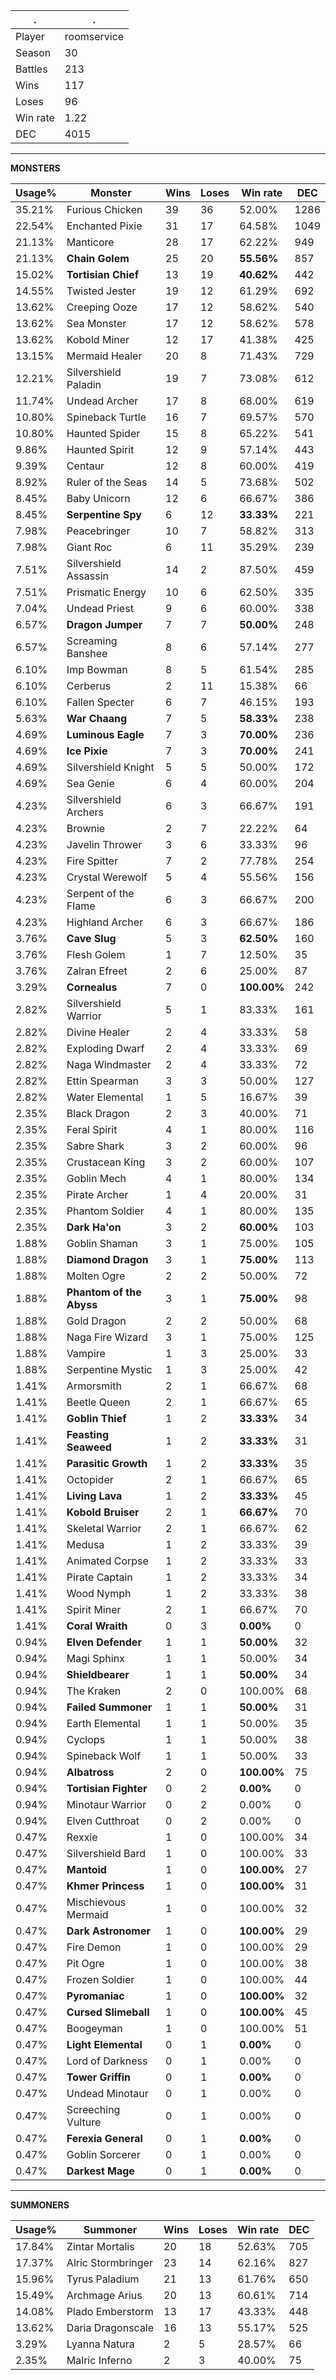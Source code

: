 .|.
|-|-
Player|roomservice
Season|30
Battles|213
Wins|117
Loses|96
Win rate|1.22
DEC|4015

---
**MONSTERS**

Usage%|Monster|Wins|Loses|Win rate|DEC|
-|-|-|-|-|-|
35.21%|Furious Chicken|39|36|52.00%|1286|
22.54%|Enchanted Pixie|31|17|64.58%|1049|
21.13%|Manticore|28|17|62.22%|949|
21.13%|**Chain Golem**|25|20|**55.56%**|857|
15.02%|**Tortisian Chief**|13|19|**40.62%**|442|
14.55%|Twisted Jester|19|12|61.29%|692|
13.62%|Creeping Ooze|17|12|58.62%|540|
13.62%|Sea Monster|17|12|58.62%|578|
13.62%|Kobold Miner|12|17|41.38%|425|
13.15%|Mermaid Healer|20|8|71.43%|729|
12.21%|Silvershield Paladin|19|7|73.08%|612|
11.74%|Undead Archer|17|8|68.00%|619|
10.80%|Spineback Turtle|16|7|69.57%|570|
10.80%|Haunted Spider|15|8|65.22%|541|
9.86%|Haunted Spirit|12|9|57.14%|443|
9.39%|Centaur|12|8|60.00%|419|
8.92%|Ruler of the Seas|14|5|73.68%|502|
8.45%|Baby Unicorn|12|6|66.67%|386|
8.45%|**Serpentine Spy**|6|12|**33.33%**|221|
7.98%|Peacebringer|10|7|58.82%|313|
7.98%|Giant Roc|6|11|35.29%|239|
7.51%|Silvershield Assassin|14|2|87.50%|459|
7.51%|Prismatic Energy|10|6|62.50%|335|
7.04%|Undead Priest|9|6|60.00%|338|
6.57%|**Dragon Jumper**|7|7|**50.00%**|248|
6.57%|Screaming Banshee|8|6|57.14%|277|
6.10%|Imp Bowman|8|5|61.54%|285|
6.10%|Cerberus|2|11|15.38%|66|
6.10%|Fallen Specter|6|7|46.15%|193|
5.63%|**War Chaang**|7|5|**58.33%**|238|
4.69%|**Luminous Eagle**|7|3|**70.00%**|236|
4.69%|**Ice Pixie**|7|3|**70.00%**|241|
4.69%|Silvershield Knight|5|5|50.00%|172|
4.69%|Sea Genie|6|4|60.00%|204|
4.23%|Silvershield Archers|6|3|66.67%|191|
4.23%|Brownie|2|7|22.22%|64|
4.23%|Javelin Thrower|3|6|33.33%|96|
4.23%|Fire Spitter|7|2|77.78%|254|
4.23%|Crystal Werewolf|5|4|55.56%|156|
4.23%|Serpent of the Flame|6|3|66.67%|200|
4.23%|Highland Archer|6|3|66.67%|186|
3.76%|**Cave Slug**|5|3|**62.50%**|160|
3.76%|Flesh Golem|1|7|12.50%|35|
3.76%|Zalran Efreet|2|6|25.00%|87|
3.29%|**Cornealus**|7|0|**100.00%**|242|
2.82%|Silvershield Warrior|5|1|83.33%|161|
2.82%|Divine Healer|2|4|33.33%|58|
2.82%|Exploding Dwarf|2|4|33.33%|69|
2.82%|Naga Windmaster|2|4|33.33%|72|
2.82%|Ettin Spearman|3|3|50.00%|127|
2.82%|Water Elemental|1|5|16.67%|39|
2.35%|Black Dragon|2|3|40.00%|71|
2.35%|Feral Spirit|4|1|80.00%|116|
2.35%|Sabre Shark|3|2|60.00%|96|
2.35%|Crustacean King|3|2|60.00%|107|
2.35%|Goblin Mech|4|1|80.00%|134|
2.35%|Pirate Archer|1|4|20.00%|31|
2.35%|Phantom Soldier|4|1|80.00%|135|
2.35%|**Dark Ha'on**|3|2|**60.00%**|103|
1.88%|Goblin Shaman|3|1|75.00%|105|
1.88%|**Diamond Dragon**|3|1|**75.00%**|113|
1.88%|Molten Ogre|2|2|50.00%|72|
1.88%|**Phantom of the Abyss**|3|1|**75.00%**|98|
1.88%|Gold Dragon|2|2|50.00%|68|
1.88%|Naga Fire Wizard|3|1|75.00%|125|
1.88%|Vampire|1|3|25.00%|33|
1.88%|Serpentine Mystic|1|3|25.00%|42|
1.41%|Armorsmith|2|1|66.67%|68|
1.41%|Beetle Queen|2|1|66.67%|65|
1.41%|**Goblin Thief**|1|2|**33.33%**|34|
1.41%|**Feasting Seaweed**|1|2|**33.33%**|31|
1.41%|**Parasitic Growth**|1|2|**33.33%**|35|
1.41%|Octopider|2|1|66.67%|65|
1.41%|**Living Lava**|1|2|**33.33%**|45|
1.41%|**Kobold Bruiser**|2|1|**66.67%**|70|
1.41%|Skeletal Warrior|2|1|66.67%|62|
1.41%|Medusa|1|2|33.33%|39|
1.41%|Animated Corpse|1|2|33.33%|33|
1.41%|Pirate Captain|1|2|33.33%|34|
1.41%|Wood Nymph|1|2|33.33%|38|
1.41%|Spirit Miner|2|1|66.67%|70|
1.41%|**Coral Wraith**|0|3|**0.00%**|0|
0.94%|**Elven Defender**|1|1|**50.00%**|32|
0.94%|Magi Sphinx|1|1|50.00%|34|
0.94%|**Shieldbearer**|1|1|**50.00%**|34|
0.94%|The Kraken|2|0|100.00%|68|
0.94%|**Failed Summoner**|1|1|**50.00%**|31|
0.94%|Earth Elemental|1|1|50.00%|35|
0.94%|Cyclops|1|1|50.00%|38|
0.94%|Spineback Wolf|1|1|50.00%|33|
0.94%|**Albatross**|2|0|**100.00%**|75|
0.94%|**Tortisian Fighter**|0|2|**0.00%**|0|
0.94%|Minotaur Warrior|0|2|0.00%|0|
0.94%|Elven Cutthroat|0|2|0.00%|0|
0.47%|Rexxie|1|0|100.00%|34|
0.47%|Silvershield Bard|1|0|100.00%|33|
0.47%|**Mantoid**|1|0|**100.00%**|27|
0.47%|**Khmer Princess**|1|0|**100.00%**|31|
0.47%|Mischievous Mermaid|1|0|100.00%|32|
0.47%|**Dark Astronomer**|1|0|**100.00%**|29|
0.47%|Fire Demon|1|0|100.00%|29|
0.47%|Pit Ogre|1|0|100.00%|38|
0.47%|Frozen Soldier|1|0|100.00%|44|
0.47%|**Pyromaniac**|1|0|**100.00%**|32|
0.47%|**Cursed Slimeball**|1|0|**100.00%**|45|
0.47%|Boogeyman|1|0|100.00%|51|
0.47%|**Light Elemental**|0|1|**0.00%**|0|
0.47%|Lord of Darkness|0|1|0.00%|0|
0.47%|**Tower Griffin**|0|1|**0.00%**|0|
0.47%|Undead Minotaur|0|1|0.00%|0|
0.47%|Screeching Vulture|0|1|0.00%|0|
0.47%|**Ferexia General**|0|1|**0.00%**|0|
0.47%|Goblin Sorcerer|0|1|0.00%|0|
0.47%|**Darkest Mage**|0|1|**0.00%**|0|

---
**SUMMONERS**

Usage%|Summoner|Wins|Loses|Win rate|DEC|
-|-|-|-|-|-|
17.84%|Zintar Mortalis|20|18|52.63%|705|
17.37%|Alric Stormbringer|23|14|62.16%|827|
15.96%|Tyrus Paladium|21|13|61.76%|650|
15.49%|Archmage Arius|20|13|60.61%|714|
14.08%|Plado Emberstorm|13|17|43.33%|448|
13.62%|Daria Dragonscale|16|13|55.17%|525|
3.29%|Lyanna Natura|2|5|28.57%|66|
2.35%|Malric Inferno|2|3|40.00%|75|

